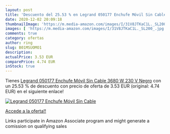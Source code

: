 ```yaml
---
layout: post
title: 'Descuento del 25.53 % en Legrand 050177 Enchufe Móvil Sin Cable  '
date: 2020-12-02 20:09:18
thumbnailImage: 'https://m.media-amazon.com/images/I/31V8JTKaC1L._SL200_.jpg'
images: [ 'https://m.media-amazon.com/images/I/31V8JTKaC1L._SL200_.jpg' ]
comments: true
category: ofertas
author: ring
slug: B01MSUOMO1
description:
actualPrice: 3.53 EUR
comparePrice: 4.74 EUR
inStock: true
---
```


Tienes [Legrand 050177 Enchufe Móvil Sin Cable  3680 W  230 V  Negro](https://www.amazon.es/dp/B01MSUOMO1/?tag=tolees-21) con un 25.53 % de descuento con precio de oferta de 3.53 EUR (original: 4.74 EUR) en el siguiente enlace!

[![Legrand 050177 Enchufe Móvil Sin Cable  ](https://m.media-amazon.com/images/I/31V8JTKaC1L._SL200_.jpg)](https://www.amazon.es/dp/B01MSUOMO1/?tag=tolees-21)

[Accede a la oferta!!](https://www.amazon.es/dp/B01MSUOMO1/?tag=tolees-21)

Links participate in Amazon Associate program and might generate a comission on qualifying sales


